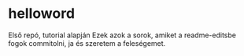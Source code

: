 # helloword
Első repó, tutorial alapján
Ezek azok a sorok, amiket a readme-editsbe fogok commitolni, ja és szeretem a feleségemet.
